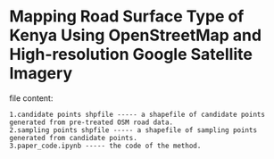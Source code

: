 # Mapping Road Surface Type of Kenya Using OpenStreetMap and High-resolution Google Satellite Imagery
file content:

	1.candidate points shpfile ----- a shapefile of candidate points generated from pre-treated OSM road data.
  	2.sampling points shpfile ----- a shapefile of sampling points generated from candidate points.
	3.paper_code.ipynb ----- the code of the method.

